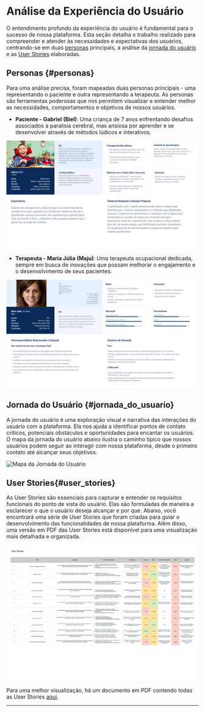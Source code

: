 # **Análise da Experiência do Usuário**

O entendimento profundo da experiência do usuário é fundamental para o sucesso de nossa plataforma. Esta seção detalha o trabalho realizado para compreender e atender às necessidades e expectativas dos usuários, centrando-se em duas [personas](#personas) principais, a análise da [jornada do usuário](#jornada_do_usuario) e as [User Stories](#user_stories) elaboradas.

## **Personas** {#personas}

Para uma análise precisa, foram mapeadas duas personas principais - uma representando o paciente e outra representando a terapeuta. As personas são ferramentas poderosas que nos permitem visualizar e entender melhor as necessidades, comportamentos e objetivos de nossos usuários.

- **Paciente - Gabriel (Biel)**: Uma criança de 7 anos enfrentando desafios associados à paralisia cerebral, mas ansiosa por aprender e se desenvolver através de métodos lúdicos e interativos.
  
![Persona do paciente Gabriel](./img/Persona%20-%20Paciente.png)

- **Terapeuta - Maria Júlia (Maju)**: Uma terapeuta ocupacional dedicada, sempre em busca de inovações que possam melhorar o engajamento e o desenvolvimento de seus pacientes.

![Persona da terapeuta ocupacional Maria Júlia](./img/Persona%20-%20Terapeuta.png)

## **Jornada do Usuário** {#jornada_do_usuario}

A jornada do usuário é uma exploração visual e narrativa das interações do usuário com a plataforma. Ela nos ajuda a identificar pontos de contato críticos, potenciais obstáculos e oportunidades para encantar os usuários. O mapa da jornada do usuário abaixo ilustra o caminho típico que nossos usuários podem seguir ao interagir com nossa plataforma, desde o primeiro contato até alcançar seus objetivos.

![Mapa da Jornada do Usuário](./img/Jornada%20do%20Usuário.png)

## **User Stories**{#user_stories}

As User Stories são essenciais para capturar e entender os requisitos funcionais do ponto de vista do usuário. Elas são formuladas de maneira a esclarecer o que o usuário deseja alcançar e por que. Abaixo, você encontrará uma série de User Stories que foram criadas para guiar o desenvolvimento das funcionalidades de nossa plataforma. Além disso, uma versão em PDF das User Stories está disponível para uma visualização mais detalhada e organizada.

![User Stories](./img/User%20Stories.jpg)

Para uma melhor visualização, há um documento em PDF contendo todas as User Stories [aqui](./img/User%20Stories.pdf).

---